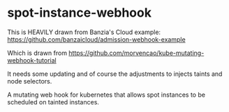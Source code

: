 # spot-instance-webhook

This is HEAVILY drawn from Banzia's Cloud example: https://github.com/banzaicloud/admission-webhook-example

Which is drawn from https://github.com/morvencao/kube-mutating-webhook-tutorial

It needs some updating and of course the adjustments to injects taints and node selectors.

A mutating web hook for kubernetes that allows spot instances to be scheduled on tainted instances.
